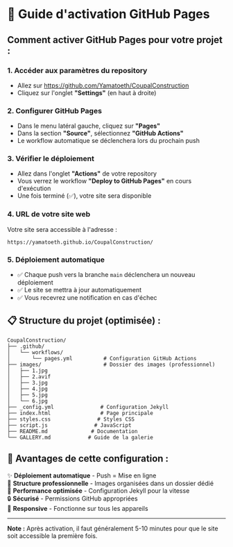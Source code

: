 # 🚀 Guide d'activation GitHub Pages

## Comment activer GitHub Pages pour votre projet :

### 1. **Accéder aux paramètres du repository**
   - Allez sur https://github.com/Yamatoeth/CoupalConstruction
   - Cliquez sur l'onglet **"Settings"** (en haut à droite)

### 2. **Configurer GitHub Pages**
   - Dans le menu latéral gauche, cliquez sur **"Pages"**
   - Dans la section **"Source"**, sélectionnez **"GitHub Actions"**
   - Le workflow automatique se déclenchera lors du prochain push

### 3. **Vérifier le déploiement**
   - Allez dans l'onglet **"Actions"** de votre repository
   - Vous verrez le workflow **"Deploy to GitHub Pages"** en cours d'exécution
   - Une fois terminé (✅), votre site sera disponible

### 4. **URL de votre site web**
   Votre site sera accessible à l'adresse :
   ```
   https://yamatoeth.github.io/CoupalConstruction/
   ```

### 5. **Déploiement automatique**
   - ✅ Chaque push vers la branche `main` déclenchera un nouveau déploiement
   - ✅ Le site se mettra à jour automatiquement
   - ✅ Vous recevrez une notification en cas d'échec

## 📋 **Structure du projet (optimisée) :**

```
CoupalConstruction/
├── .github/
│   └── workflows/
│       └── pages.yml          # Configuration GitHub Actions
├── images/                    # Dossier des images (professionnel)
│   ├── 1.jpg
│   ├── 2.avif
│   ├── 3.jpg
│   ├── 4.jpg
│   ├── 5.jpg
│   └── 6.jpg
├── _config.yml               # Configuration Jekyll
├── index.html                # Page principale
├── styles.css               # Styles CSS
├── script.js               # JavaScript
├── README.md              # Documentation
└── GALLERY.md            # Guide de la galerie
```

## 🎯 **Avantages de cette configuration :**

✨ **Déploiement automatique** - Push = Mise en ligne  
📁 **Structure professionnelle** - Images organisées dans un dossier dédié  
🚀 **Performance optimisée** - Configuration Jekyll pour la vitesse  
🔒 **Sécurisé** - Permissions GitHub appropriées  
📱 **Responsive** - Fonctionne sur tous les appareils  

---

**Note :** Après activation, il faut généralement 5-10 minutes pour que le site soit accessible la première fois.
